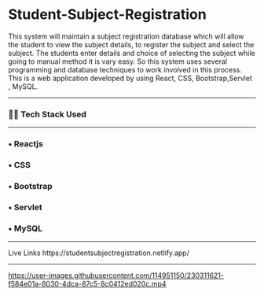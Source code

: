 # Student-Subject-Registration
This system will maintain a subject registration database which will allow the student to view the subject details, to register the subject and select the subject. The students enter details and choice of selecting the subject while going to manual method it is vary easy. So this system uses several programming and database techniques to work involved in this process. This is a web application developed  by using React, CSS, Bootstrap,Servlet , MySQL.
<hr>
<h3>👨‍💻 Tech Stack Used</h3>
<hr>
<h3>&#x2022; Reactjs</h3>
<h3>&#x2022; CSS</h3>
<h3>&#x2022; Bootstrap</h3>
<h3>&#x2022; Servlet</h3>
<h3>&#x2022; MySQL</h3>

<hr>
<p>Live Links https://studentsubjectregistration.netlify.app/</p>
<hr>




https://user-images.githubusercontent.com/114951150/230311621-f584e01a-8030-4dca-87c5-8c0412ed020c.mp4

